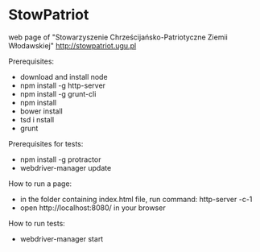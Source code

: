 # StowPatriot
web page of "Stowarzyszenie Chrześcijańsko-Patriotyczne Ziemii Włodawskiej"
http://stowpatriot.ugu.pl

Prerequisites:
* download and install node
* npm install -g http-server
* npm install -g grunt-cli
* npm install
* bower install
* tsd i nstall
* grunt

Prerequisites for tests:
* npm install -g protractor
* webdriver-manager update


How to run a page:
* in the folder containing index.html file, run command: http-server -c-1
* open http://localhost:8080/ in your browser

How to run tests:
* webdriver-manager start